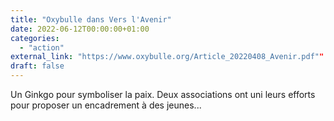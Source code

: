 ```yaml
---
title: "Oxybulle dans Vers l'Avenir"
date: 2022-06-12T00:00:00+01:00
categories: 
  - "action"
external_link: "https://www.oxybulle.org/Article_20220408_Avenir.pdf""
draft: false
---
```

Un Ginkgo pour symboliser la paix. Deux associations ont uni leurs efforts pour proposer un encadrement à des jeunes...

